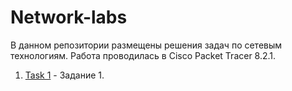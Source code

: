 # Network-labs
В данном репозитории размещены решения задач по сетевым технологиям.
Работа проводилась в Cisco Packet Tracer 8.2.1.

1. [Task 1](https://github.com/K0walski777/Network-labs/tree/7ecfa9d816210f04f3edb6f69b59fa18f2954be4/Task_1) - Задание 1.
